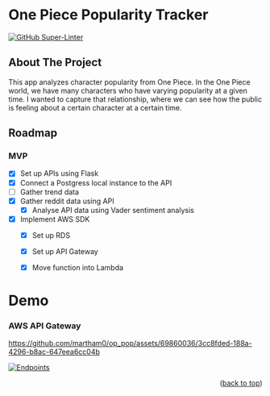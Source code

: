# One Piece Popularity Tracker

[![GitHub Super-Linter](https://github.com/martham0/one-piece-api/actions/workflows/super-linter.yml/badge.svg)](https://github.com/marketplace/actions/super-linter)

<!-- ABOUT THE PROJECT -->
## About The Project
This app analyzes character popularity from One Piece. In the One Piece world, we have many characters who have varying popularity at a given time. I wanted to capture that relationship, where we can see how the public is feeling about a certain character at a certain time. 


<!-- ROADMAP -->
## Roadmap

### MVP
- [x] Set up APIs using Flask
- [x] Connect a Postgress local instance to the API
- [ ] Gather trend data 
- [x] Gather reddit data using API
    - [x] Analyse API data using Vader sentiment analysis
      
- [x] Implement AWS SDK
    - [x] Set up RDS
    - [x] Set up API Gateway
    - [x] Move function into Lambda


# Demo
### AWS API Gateway

https://github.com/martham0/op_pop/assets/69860036/3cc8fded-188a-4296-b8ac-647eea6cc04b


[![Endpoints](https://i9.ytimg.com/vi_webp/IWb_oIAs5N8/mqdefault.webp?v=6601d212&sqp=CJCmh7AG&rs=AOn4CLAdscqW-g1YXMQ7tgJjnqwIvmvMCw)](https://youtu.be/IWb_oIAs5N8)


<p align="right">(<a href="#readme-top">back to top</a>)</p>

